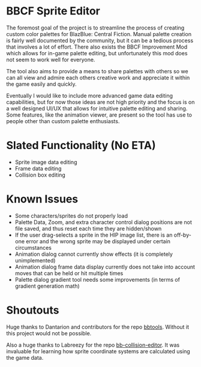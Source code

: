 # BBCF Sprite Editor

The foremost goal of the project is to streamline the process of creating custom color palettes 
for BlazBlue: Central Fiction. Manual palette creation is fairly well documented by the community, but it can 
be a tedious process that involves a lot of effort. There also exists the BBCF Improvement Mod which allows for 
in-game palette editing, but unfortunately this mod does not seem to work well for everyone.

The tool also aims to provide a means to share palettes with others so we can all view and admire each others 
creative work and appreciate it within the game easily and quickly.

Eventually I would like to include more advanced game data editing capabilities, but for now those ideas are not high 
priority and the focus is on a well designed UI/UX that allows for intuitive palette editing and sharing. Some 
features, like the animation viewer, are present so the tool has use to people other than custom palette enthusiasts.

# Slated Functionality (No ETA)

* Sprite image data editing
* Frame data editing
* Collision box editing

# Known Issues

* Some characters/sprites do not properly load
* Palette Data, Zoom, and extra character control dialog positions are not file saved, and thus reset each time 
they are hidden/shown
* If the user drag-selects a sprite in the HIP image list, there is an off-by-one error and the wrong sprite 
may be displayed under certain circumstances
* Animation dialog cannot currently show effects (it is completely unimplemented)
* Animation dialog frame data display currently does not take into account moves that can be held or hit multiple times
* Palette dialog gradient tool needs some improvements (in terms of gradient generation math)

# Shoutouts

Huge thanks to Dantarion and contributors for the repo [bbtools](https://github.com/dantarion/bbtools). 
Without it this project would not be possible. 

Also a huge thanks to Labreezy for the repo [bb-collision-editor](https://github.com/Labreezy/bb-collision-editor).
It was invaluable for learning how sprite coordinate systems are calculated using the game data.
